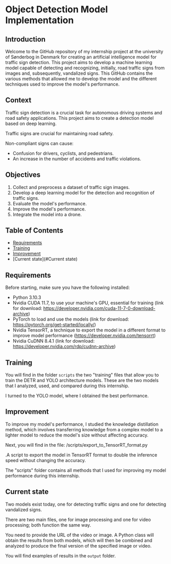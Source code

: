 
# Object Detection Model Implementation 

## Introduction

Welcome to the GitHub repository of my internship project at the university of Sønderbog in Denmark for creating an artificial intelligence model for traffic sign detection. This project aims to develop a machine learning model capable of detecting and recognizing, initially, road traffic signs from images and, subsequently, vandalized signs. This GitHub contains the various methods that allowed me to develop the model and the different techniques used to improve the model's performance.

## Context

Traffic sign detection is a crucial task for autonomous driving systems and road safety applications. This project aims to create a detection model based on deep learning.

Traffic signs are crucial for maintaining road safety.

Non-compliant signs can cause:

- Confusion for drivers, cyclists, and pedestrians.
- An increase in the number of accidents and traffic violations.

## Objectives

1. Collect and preprocess a dataset of traffic sign images.
2. Develop a deep learning model for the detection and recognition of traffic signs.
3. Evaluate the model's performance.
4. Improve the model's performance.
5. Integrate the model into a drone.


## Table of Contents

- [Requirements](#Requirements)
- [Training](#Training)
- [Improvement](#Improvement)
- [Current state](#Current state)


## Requirements

Before starting, make sure you have the following installed:

- Python 3.10.3
- Nvidia CUDA 11.7, to use your machine's GPU, essential for training (link for download: https://developer.nvidia.com/cuda-11-7-0-download-archive)
- PyTorch to load and use the models (link for download: https://pytorch.org/get-started/locally/)
- Nvidia TensorRT, a technique to export the model in a different format to improve model performance (https://developer.nvidia.com/tensorrt)
- Nvidia CuDNN 8.4.1 (link for download: https://developer.nvidia.com/rdp/cudnn-archive)

## Training

You will find in the folder `scripts` the two "training" files that allow you to train the DETR and YOLO architecture models. These are the two models that I analyzed, used, and compared during this internship.

I turned to the YOLO model, where I obtained the best performance.

## Improvement

To improve my model's performance, I studied the knowledge distillation method, which involves transferring knowledge from a complex model to a lighter model to reduce the model's size without affecting accuracy.

Next, you will find in the file: /scripts/export_to_TensorRT_format.py

.A script to export the model in TensorRT format to double the inference speed without changing the accuracy.

The "scripts" folder contains all methods that I used for improving my model performance during this internship.

## Current state

Two models exist today, one for detecting traffic signs and one for detecting vandalized signs.

There are two main files, one for image processing and one for video processing; both function the same way.

You need to provide the URL of the video or image. A Python class will obtain the results from both models, which will then be combined and analyzed to produce the final version of the specified image or video.

You will find examples of results in the `output` folder.